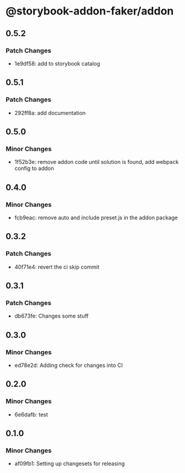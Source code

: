# @storybook-addon-faker/addon

## 0.5.2

### Patch Changes

- 1e9df58: add to storybook catalog

## 0.5.1

### Patch Changes

- 292ff8a: add documentation

## 0.5.0

### Minor Changes

- 1f52b3e: remove addon code until solution is found, add webpack config to addon

## 0.4.0

### Minor Changes

- fcb9eac: remove auto and include preset.js in the addon package

## 0.3.2

### Patch Changes

- 40f71e4: revert the ci skip commit

## 0.3.1

### Patch Changes

- db673fe: Changes some stuff

## 0.3.0

### Minor Changes

- ed78e2d: Adding check for changes into CI

## 0.2.0

### Minor Changes

- 6e6dafb: test

## 0.1.0

### Minor Changes

- af09fb1: Setting up changesets for releasing
